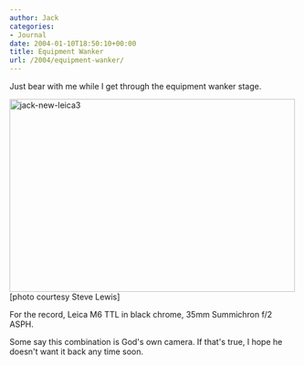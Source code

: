 ```yaml
---
author: Jack
categories:
- Journal
date: 2004-01-10T18:50:10+00:00
title: Equipment Wanker
url: /2004/equipment-wanker/
---
```


Just bear with me while I get through the equipment wanker stage.

<img src="/files//jack-new-leica3.jpg" alt="jack-new-leica3" title="jack-new-leica3" width="500" height="338" class="aligncenter size-full wp-image-2827" />

<div class="photo_caption">
  [photo courtesy Steve Lewis]
</div>

For the record, Leica M6 TTL in black chrome, 35mm Summichron f/2 ASPH.

Some say this combination is God's own camera. If that's true, I hope he doesn't want it back any time soon.